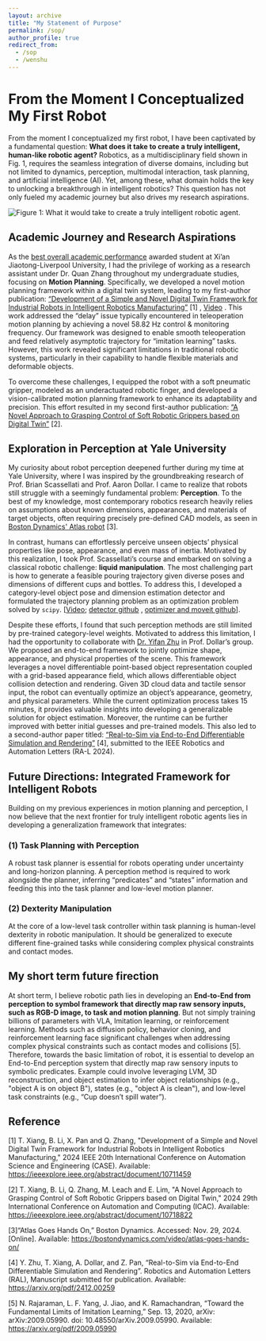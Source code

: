 ```yaml
---
layout: archive
title: "My Statement of Purpose"
permalink: /sop/
author_profile: true
redirect_from:
  - /sop
  - /wenshu
---
```





# From the Moment I Conceptualized My First Robot

From the moment I conceptualized my first robot, I have been captivated by a fundamental question: **What does it take to create a truly intelligent, human-like robotic agent?** Robotics, as a multidisciplinary field shown in Fig. 1, requires the seamless integration of diverse domains, including but not limited to dynamics, perception, multimodal interaction, task planning, and artificial intelligence (AI). Yet, among these, what domain holds the key to unlocking a breakthrough in intelligent robotics? This question has not only fueled my academic journey but also drives my research aspirations.


![Figure 1: What it would take to create a truly intelligent robotic agent.](https://github.com/user-attachments/assets/3367f37c-b3c6-46f1-919f-9854a97f9e75)


## Academic Journey and Research Aspirations

As the [best overall academic performance](https://tianyi20.github.io/award/) awarded student at Xi’an Jiaotong-Liverpool University, I had the privilege of working as a research assistant under Dr. Quan Zhang throughout my undergraduate studies, focusing on **Motion Planning**. Specifically, we developed a novel motion planning framework within a digital twin system, leading to my first-author publication: [“Development of a Simple and Novel Digital Twin Framework for Industrial Robots in Intelligent Robotics Manufacturing”](https://ieeexplore.ieee.org/abstract/document/10711459) [1] , [Video](https://www.youtube.com/watch?v=f_BEMbMvFso&t=1s) . This work addressed the “delay” issue typically encountered in teleoperation motion planning by achieving a novel 58.82 Hz control & monitoring frequency. Our framework was designed to enable smooth teleoperation and feed relatively asymptotic trajectory for “imitation learning” tasks. However, this work revealed significant limitations in traditional robotic systems, particularly in their capability to handle flexible materials and deformable objects. 

To overcome these challenges, I equipped the robot with a soft pneumatic gripper, modeled as an underactuated robotic finger, and developed a vision-calibrated motion planning framework to enhance its adaptability and precision. This effort resulted in my second first-author publication: [“A Novel Approach to Grasping Control of Soft Robotic Grippers based on Digital Twin”](https://ieeexplore.ieee.org/abstract/document/10718822) [2].

## Exploration in Perception at Yale University

My curiosity about robot perception deepened further during my time at Yale University, where I was inspired by the groundbreaking research of Prof. Brian Scassellati and Prof. Aaron Dollar. I came to realize that robots still struggle with a seemingly fundamental problem: **Perception**. To the best of my knowledge, most contemporary robotics research heavily relies on assumptions about known dimensions, appearances, and materials of target objects, often requiring precisely pre-defined CAD models, as seen in [Boston Dynamics' Atlas robot](https://bostondynamics.com/video/atlas-goes-hands-on/) [3]. 

In contrast, humans can effortlessly perceive unseen objects’ physical properties like pose, appearance, and even mass of inertia. Motivated by this realization, I took Prof. Scassellati’s course and embarked on solving a classical robotic challenge: **liquid manipulation**. The most challenging part is how to generate a feasible pouring trajectory given diverse poses and dimensions of different cups and bottles. To address this, I developed a category-level object pose and dimension estimation detector and formulated the trajectory planning problem as an optimization problem solved by `scipy`. [[Video](https://www.youtube.com/watch?v=oPvfIooH5HU); [detector github](https://github.com/Tianyi20/category-level-estimation-ROS-noetic) , [optimizer and moveit github](https://github.com/Tianyi20/liquid_manipulation_moveit)]. 

Despite these efforts, I found that such perception methods are still limited by pre-trained category-level weights. Motivated to address this limitation, I had the opportunity to collaborate with [Dr. Yifan Zhu](https://yifanzhu95.github.io/) in Prof. Dollar’s group. We proposed an end-to-end framework to jointly optimize shape, appearance, and physical properties of the scene. This framework leverages a novel differentiable point-based object representation coupled with a grid-based appearance field, which allows differentiable object collision detection and rendering. Given 3D cloud data and tactile sensor input, the robot can eventually optimize an object’s appearance, geometry, and physical parameters. While the current optimization process takes 15 minutes, it provides valuable insights into developing a generalizable solution for object estimation. Moreover, the runtime can be further improved with better initial guesses and pre-trained models. This also led to a second-author paper titled: [“Real-to-Sim via End-to-End Differentiable Simulation and Rendering”](https://arxiv.org/pdf/2412.00259) [4], submitted to the IEEE Robotics and Automation Letters (RA-L 2024).

## Future Directions: Integrated Framework for Intelligent Robots

Building on my previous experiences in motion planning and perception, I now believe that the next frontier for truly intelligent robotic agents lies in developing a generalization framework that integrates:

### (1) Task Planning with Perception
A robust task planner is essential for robots operating under uncertainty and long-horizon planning. A perception method is required to work alongside the planner, inferring “predicates” and “states” information and feeding this into the task planner and low-level motion planner.

### (2) Dexterity Manipulation
At the core of a low-level task controller within task planning is human-level dexterity in robotic manipulation. It should be generalized to execute different fine-grained tasks while considering complex physical constraints and contact modes.


## My short term future firection

At short term, I believe robotic path lies in developing an **End-to-End from perception to symbol framework that directly map raw sensory inputs, such as RGB-D image, to task and motion planning**. But not simply training billions of parameters with VLA, Imitation learning, or reinforcement learning. Methods such as diffusion policy, behavior cloning, and reinforcement learning face significant challenges when addressing complex physical constraints such as contact modes and collisions [5]. Therefore, towards the basic limitation of robot, it is essential to develop an End-to-End perception system that directly map raw sensory inputs to symbolic predicates. Example could involve leveraging LVM, 3D reconstruction, and object estimation to infer object relationships (e.g., "object A is on object B"), states (e.g., "object A is clean"), and low-level task constraints (e.g., “Cup doesn’t spill water”).


## Reference
[1] T. Xiang, B. Li, X. Pan and Q. Zhang, "Development of a Simple and Novel Digital Twin Framework for Industrial Robots in Intelligent Robotics Manufacturing," 2024 IEEE 20th International Conference on Automation Science and Engineering (CASE). Available: https://ieeexplore.ieee.org/abstract/document/10711459


[2] T. Xiang, B. Li, Q. Zhang, M. Leach and E. Lim, "A Novel Approach to Grasping Control of Soft Robotic Grippers based on Digital Twin," 2024 29th International Conference on Automation and Computing (ICAC). Available: https://ieeexplore.ieee.org/abstract/document/10718822


[3]“Atlas Goes Hands On,” Boston Dynamics. Accessed: Nov. 29, 2024. [Online]. Available: https://bostondynamics.com/video/atlas-goes-hands-on/


[4] Y. Zhu, T. Xiang, A. Dollar, and Z. Pan, “Real-to-Sim via End-to-End Differentiable Simulation and Rendering”. Robotics and Automation Letters (RAL), Manuscript submitted for publication. Available: https://arxiv.org/pdf/2412.00259

[5] N. Rajaraman, L. F. Yang, J. Jiao, and K. Ramachandran, “Toward the Fundamental Limits of Imitation Learning,” Sep. 13, 2020, arXiv: arXiv:2009.05990. doi: 10.48550/arXiv.2009.05990. Available: https://arxiv.org/pdf/2009.05990
